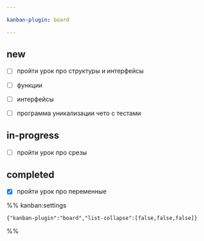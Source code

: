 ```yaml
---

kanban-plugin: board

---
```


## new

- [ ] пройти урок про структуры и интерфейсы
- [ ] функции
- [ ] интерфейсы
- [ ] программа уникализации чето с тестами


## in-progress

- [ ] пройти урок про срезы


## completed

- [x] пройти урок про переменные




%% kanban:settings
```
{"kanban-plugin":"board","list-collapse":[false,false,false]}
```
%%